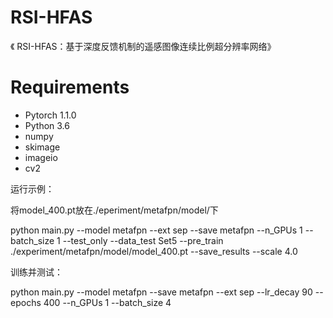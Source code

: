 # RSI-HFAS
《 RSI-HFAS：基于深度反馈机制的遥感图像连续比例超分辨率网络》

# Requirements

* Pytorch 1.1.0
* Python 3.6
* numpy
* skimage
* imageio
* cv2  


运行示例：

将model_400.pt放在./eperiment/metafpn/model/下

python main.py --model metafpn --ext sep  --save metafpn --n_GPUs 1 --batch_size 1 --test_only --data_test Set5 --pre_train  ./experiment/metafpn/model/model_400.pt  --save_results --scale 4.0

训练并测试：

python main.py --model metafpn --save metafpn --ext sep --lr_decay 90 --epochs 400 --n_GPUs 1 --batch_size 4
